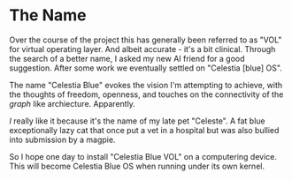 # The Name

Over the course of the project this has generally been referred to as "VOL" for virtual operating layer. And albeit accurate - it's a bit clinical. Through the search of a better name, I asked my new AI friend for a good suggestion. After some work we eventually settled on "Celestia [blue] OS".

The name "Celestia Blue" evokes the vision I'm attempting to achieve, with the thoughts of freedom, openness, and touches on the connectivity of the _graph_ like archiecture. Apparently.

_I_ really like it because it's the name of my late pet "Celeste". A fat blue exceptionally lazy cat that once put a vet in a hospital but was also bullied into submission by a magpie.

So I hope one day to install "Celestia Blue VOL" on a computering device. This will become Celestia Blue OS when running under its own kernel.